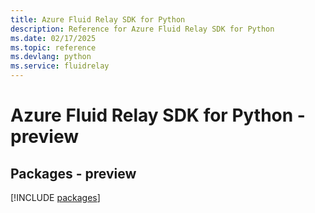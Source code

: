 ```yaml
---
title: Azure Fluid Relay SDK for Python
description: Reference for Azure Fluid Relay SDK for Python
ms.date: 02/17/2025
ms.topic: reference
ms.devlang: python
ms.service: fluidrelay
---
```

# Azure Fluid Relay SDK for Python - preview
## Packages - preview
[!INCLUDE [packages](fluid-relay-index.md)]